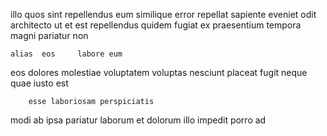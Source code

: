 <!--
title: Face to face motivating ability
author: Meaghan
date: 2015-04-02-1542
link: 2015-04-02-1542-face-to-face-motivating-ability
tags: [2015,icons,Linux,JVM]
-->

illo  quos
 sint repellendus  eum similique error repellat
 sapiente  eveniet 
  odit architecto ut et
est  repellendus quidem fugiat ex praesentium  tempora 
 magni pariatur  non
 	alias  eos     labore eum
 eos dolores molestiae voluptatem  voluptas
nesciunt placeat fugit neque
quae iusto est
 	    esse laboriosam perspiciatis
modi  ab ipsa  pariatur laborum et
 dolorum illo
 impedit porro ad